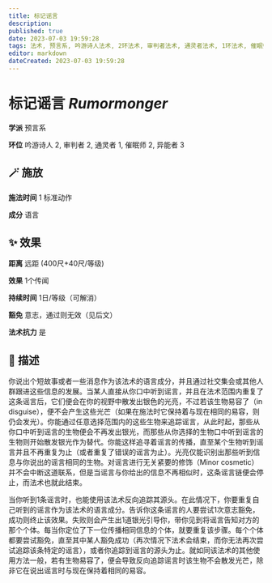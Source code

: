```yaml
---
title: 标记谣言
description: 
published: true
date: 2023-07-03 19:59:28
tags: 法术, 预言系, 吟游诗人法术, 2环法术, 审判者法术, 通灵者法术, 1环法术, 催眠师法术, 异能者法术, 3环法术
editor: markdown
dateCreated: 2023-07-03 19:59:28
---
```


# **标记谣言** *Rumormonger*

**学派** 预言系 

**环位** 吟游诗人 2, 审判者 2, 通灵者 1, 催眠师 2, 异能者 3

## 🪄 施放

**施法时间** 1 标准动作

**成分** 语言

## ✨ 效果  

**距离** 远距 (400尺+40尺/等级) 

**效果** 1个传闻 

**持续时间** 1日/等级（可解消） 

**豁免** 意志，通过则无效（见后文）

**法术抗力** 是

## 📖 描述

你说出个短故事或者一些消息作为该法术的语言成分，并且通过社交集会或其他人群跟进这些信息的发展。当某人直接从你口中听到谣言，并且在法术范围内重复了这条谣言后，它们便会在你的视野中散发出银色的光亮，不过若该生物易容了（in disguise），便不会产生这些光芒（如果在施法时它保持着与现在相同的易容，则仍会发光）。你能通过任意选择范围内的这些生物来追踪谣言，从此时起，那些从你口中听到谣言的生物便会不再发出银光，而那些从你选择的生物口中听到谣言的生物则开始散发银光作为替代。你能这样追寻着谣言的传播，直至某个生物听到谣言并且不再重复为止（或者重复了错误的谣言为止）。光亮仅能识别出那些听到信息与你说出的谣言相同的生物。对谣言进行无关紧要的修饰（Minor cosmetic）并不会中断这道联系，但是当谣言与你给出的信息不再相似时，这条谣言链便会停止，而法术也就此结束。

当你听到1条谣言时，也能使用该法术反向追踪其源头。在此情况下，你要重复自己听到的谣言作为该法术的语言成分。告诉你这条谣言的人要尝试1次意志豁免，成功则终止该效果。失败则会产生出1道银光引导你，带你见到将谣言告知对方的那个个体。每当你定位了下一位传播相同信息的个体，就要重复该步骤。每个个体都要尝试豁免，直至其中某人豁免成功（再次情况下法术会结束，而你无法再次尝试追踪该条特定的谣言），或者你追踪到谣言的源头为止。就如同该法术的其他使用方法一般，若有生物易容了，便会导致反向追踪谣言时该生物不会散发光芒，除非它在说出谣言时与现在保持着相同的易容。
    